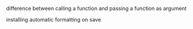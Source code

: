 
difference between calling a function and passing a function as argument

installing automatic formatting on save

